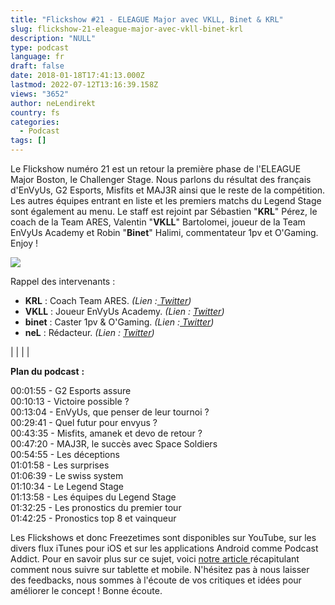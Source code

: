 ```yaml
---
title: "Flickshow #21 - ELEAGUE Major avec VKLL, Binet & KRL"
slug: flickshow-21-eleague-major-avec-vkll-binet-krl
description: "NULL"
type: podcast
language: fr
draft: false
date: 2018-01-18T17:41:13.000Z
lastmod: 2022-07-12T13:16:39.158Z
views: "3652"
author: neLendirekt
country: fs
categories:
  - Podcast
tags: []
---
```

Le Flickshow numéro 21 est un retour la première phase de l'ELEAGUE Major Boston, le Challenger Stage. Nous parlons du résultat des français d'EnVyUs, G2 Esports, Misfits et MAJ3R ainsi que le reste de la compétition. Les autres équipes entrant en liste et les premiers matchs du Legend Stage sont également au menu. Le staff est rejoint par Sébastien "**KRL**" Pérez, le coach de la Team ARES, Valentin "**VKLL**" Bartolomei, joueur de la Team EnVyUs Academy et Robin "**Binet**" Halimi, commentateur 1pv et O'Gaming. Enjoy !

![](//picture/5a358e777f79e/pic.jpg)

Rappel des intervenants :

* **KRL** : Coach Team ARES. _(Lien :[ Twitter](https://twitter.com/KRLcsgo))_
* **VKLL** : Joueur EnVyUs Academy. _(Lien : [Twitter](https://twitter.com/nV%5FVKLL))_
* **binet** : Caster 1pv & O'Gaming. _(Lien :[ Twitter](https://twitter.com/binetspwR))_
* **neL** : Rédacteur. _(Lien : [Twitter](https://twitter.com/neLendirekt))_

|  |
|  |

  
**Plan du podcast** **:**

00:01:55 - G2 Esports assure  
00:10:13 - Victoire possible ?  
00:13:04 - EnVyUs, que penser de leur tournoi ?  
00:29:41 - Quel futur pour envyus ?  
00:43:35 - Misfits, amanek et devo de retour ?  
00:47:20 - MAJ3R, le succès avec Space Soldiers  
00:54:55 - Les déceptions  
01:01:58 - Les surprises  
01:06:39 - Le swiss system  
01:10:34 - Le Legend Stage  
01:13:58 - Les équipes du Legend Stage  
01:32:25 - Les pronostics du premier tour  
01:42:25 - Pronostics top 8 et vainqueur

Les Flickshows et donc Freezetimes sont disponibles sur YouTube, sur les divers flux iTunes pour iOS et sur les applications Android comme Podcast Addict. Pour en savoir plus sur ce sujet, voici [notre article ](https://flickshot.fr/fr/comment-ecouter-le-flickshow-sur-telephone-et-tablette/&59a013864d64e)récapitulant comment nous suivre sur tablette et mobile. N'hésitez pas à nous laisser des feedbacks, nous sommes à l'écoute de vos critiques et idées pour améliorer le concept ! Bonne écoute.
